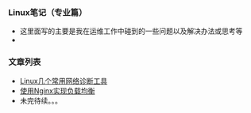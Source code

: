 ### Linux笔记（专业篇）
- 这里面写的主要是我在运维工作中碰到的一些问题以及解决办法或思考等 
- 
### 文章列表
- [Linux几个常用网络诊断工具](Linux几个常用网络诊断工具.md)
- [使用Nginx实现负载均衡](使用Nginx实现负载均衡.md)
- 未完待续。。。
